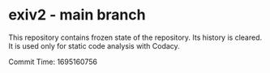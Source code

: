 # exiv2 - main branch

This repository contains frozen state of the repository.
Its history is cleared. It is used only for static code
analysis with Codacy.

Commit Time: 1695160756